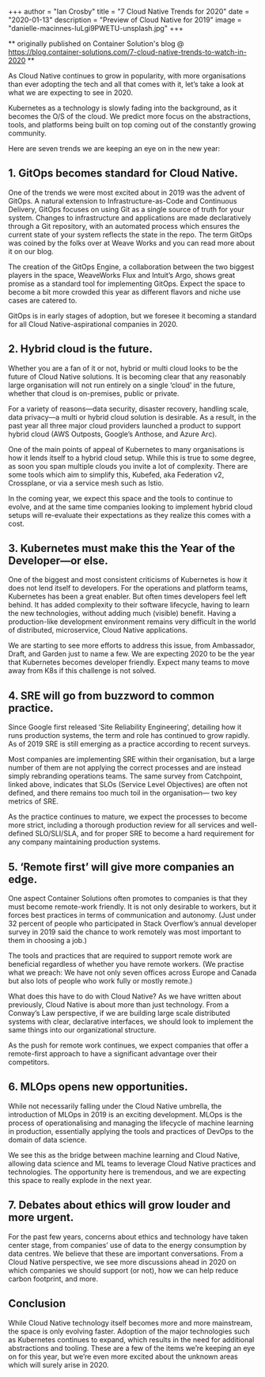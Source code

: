 +++
author = "Ian Crosby"
title = "7 Cloud Native Trends for 2020"
date = "2020-01-13"
description = "Preview of Cloud Native for 2019"
image = "danielle-macinnes-IuLgi9PWETU-unsplash.jpg"
+++

** originally published on Container Solution's blog @ https://blog.container-solutions.com/7-cloud-native-trends-to-watch-in-2020 **

As Cloud Native continues to grow in popularity, with more organisations than ever adopting the tech and all that comes with it, let’s take a look at what we are expecting to see in 2020.

Kubernetes as a technology is slowly fading into the background, as it becomes the O/S of the cloud. We predict more focus on the abstractions, tools, and platforms being built on top coming out of the constantly growing community.

Here are seven trends we are keeping an eye on in the new year:

## 1. GitOps becomes standard for Cloud Native.

One of the trends we were most excited about in 2019 was the advent of GitOps. A natural extension to Infrastructure-as-Code and Continuous Delivery, GitOps focuses on using Git as a single source of truth for your system. Changes to infrastructure and applications are made declaratively through a Git repository, with an automated process which ensures the current state of your system reflects the state in the repo. The term GitOps was coined by the folks over at Weave Works and you can read more about it on our blog.

The creation of the GitOps Engine, a collaboration between the two biggest players in the space, WeaveWorks Flux and Intuit’s Argo, shows great promise as a standard tool for implementing GitOps. Expect the space to become a bit more crowded this year as different flavors and niche use cases are catered to.

GitOps is in early stages of adoption, but we foresee it becoming a standard for all Cloud Native-aspirational companies in 2020.

## 2. Hybrid cloud is the future.

Whether you are a fan of it or not, hybrid or multi cloud looks to be the future of Cloud Native solutions. It is becoming clear that any reasonably large organisation will not run entirely on a single ‘cloud’ in the future, whether that cloud is on-premises, public or private.

For a variety of reasons—data security, disaster recovery, handling scale, data privacy—a multi or hybrid cloud solution is desirable. As a result, in the past year all three major cloud providers launched a product to support hybrid cloud (AWS Outposts, Google’s Anthose, and Azure Arc).

One of the main points of appeal of Kubernetes to many organisations is how it lends itself to a hybrid cloud setup. While this is true to some degree, as soon you span multiple clouds you invite a lot of complexity. There are some tools which aim to simplify this, Kubefed, aka Federation v2, Crossplane, or via a service mesh such as Istio.

In the coming year, we expect this space and the tools to continue to evolve, and at the same time companies looking to implement hybrid cloud setups will re-evaluate their expectations as they realize this comes with a cost.

## 3. Kubernetes must make this the Year of the Developer—or else.

One of the biggest and most consistent criticisms of Kubernetes is how it does not lend itself to developers. For the operations and platform teams, Kubernetes has been a great enabler. But often times developers feel left behind. It has added complexity to their software lifecycle, having to learn the new technologies, without adding much (visible) benefit. Having a production-like development environment remains very difficult in the world of distributed, microservice, Cloud Native applications.

We are starting to see more efforts to address this issue, from Ambassador, Draft, and Garden just to name a few. We are expecting 2020 to be the year that Kubernetes becomes developer friendly. Expect many teams to move away from K8s if this challenge is not solved.

## 4. SRE will go from buzzword to common practice.

Since Google first released ‘Site Reliability Engineering’, detailing how it runs production systems, the term and role has continued to grow rapidly. As of 2019 SRE is still emerging as a practice according to recent surveys.

Most companies are implementing SRE within their organisation, but a large number of them are not applying the correct processes and are instead simply rebranding operations teams. The same survey from Catchpoint, linked above, indicates that SLOs (Service Level Objectives) are often not defined, and there remains too much toil in the organisation— two key metrics of SRE.

As the practice continues to mature, we expect the processes to become more strict, including a thorough production review for all services and well-defined SLO/SLI/SLA, and for proper SRE to become a hard requirement for any company maintaining production systems.

## 5. ‘Remote first’ will give more companies an edge.

One aspect Container Solutions often promotes to companies is that they must become remote-work friendly. It is not only desirable to workers, but it forces best practices in terms of communication and autonomy. (Just under 32 percent of people who participated in Stack Overflow’s annual developer survey in 2019 said the chance to work remotely was most important to them in choosing a job.)

The tools and practices that are required to support remote work are beneficial regardless of whether you have remote workers. (We practise what we preach: We have not only seven offices across Europe and Canada but also lots of people who work fully or mostly remote.)

What does this have to do with Cloud Native? As we have written about previously, Cloud Native is about more than just technology. From a Conway’s Law perspective, if we are building large scale distributed systems with clear, declarative interfaces, we should look to implement the same things into our organizational structure.

As the push for remote work continues, we expect companies that offer a remote-first approach to have a significant advantage over their competitors.

## 6. MLOps opens new opportunities.

While not necessarily falling under the Cloud Native umbrella, the introduction of MLOps in 2019 is an exciting development. MLOps is the process of operationalising and managing the lifecycle of machine learning in production, essentially applying the tools and practices of DevOps to the domain of data science.

We see this as the bridge between machine learning and Cloud Native, allowing data science and ML teams to leverage Cloud Native practices and technologies. The opportunity here is tremendous, and we are expecting this space to really explode in the next year.

## 7. Debates about ethics will grow louder and more urgent.

For the past few years, concerns about ethics and technology have taken center stage, from companies’ use of data to the energy consumption by data centres. We believe that these are important conversations. From a Cloud Native perspective, we see more discussions ahead in 2020 on which companies we should support (or not), how we can help reduce carbon footprint, and more.

## Conclusion

While Cloud Native technology itself becomes more and more mainstream, the space is only evolving faster. Adoption of the major technologies such as Kubernetes continues to expand, which results in the need for additional abstractions and tooling. These are a few of the items we’re keeping an eye on for this year, but we’re even more excited about the unknown areas which will surely arise in 2020.